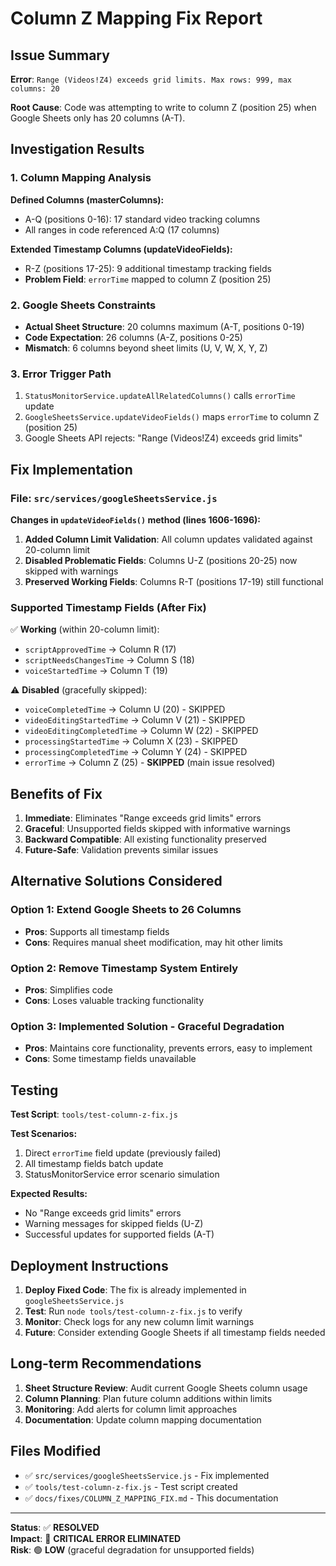 # Column Z Mapping Fix Report

## Issue Summary

**Error**: `Range (Videos!Z4) exceeds grid limits. Max rows: 999, max columns: 20`

**Root Cause**: Code was attempting to write to column Z (position 25) when Google Sheets only has 20 columns (A-T).

## Investigation Results

### 1. Column Mapping Analysis

**Defined Columns (masterColumns):**
- A-Q (positions 0-16): 17 standard video tracking columns
- All ranges in code referenced A:Q (17 columns)

**Extended Timestamp Columns (updateVideoFields):**
- R-Z (positions 17-25): 9 additional timestamp tracking fields
- **Problem Field**: `errorTime` mapped to column Z (position 25)

### 2. Google Sheets Constraints

- **Actual Sheet Structure**: 20 columns maximum (A-T, positions 0-19)
- **Code Expectation**: 26 columns (A-Z, positions 0-25)
- **Mismatch**: 6 columns beyond sheet limits (U, V, W, X, Y, Z)

### 3. Error Trigger Path

1. `StatusMonitorService.updateAllRelatedColumns()` calls `errorTime` update
2. `GoogleSheetsService.updateVideoFields()` maps `errorTime` to column Z (position 25)
3. Google Sheets API rejects: "Range (Videos!Z4) exceeds grid limits"

## Fix Implementation

### File: `src/services/googleSheetsService.js`

**Changes in `updateVideoFields()` method (lines 1606-1696):**

1. **Added Column Limit Validation**: All column updates validated against 20-column limit
2. **Disabled Problematic Fields**: Columns U-Z (positions 20-25) now skipped with warnings
3. **Preserved Working Fields**: Columns R-T (positions 17-19) still functional

### Supported Timestamp Fields (After Fix)

✅ **Working** (within 20-column limit):
- `scriptApprovedTime` → Column R (17)
- `scriptNeedsChangesTime` → Column S (18) 
- `voiceStartedTime` → Column T (19)

⚠️ **Disabled** (gracefully skipped):
- `voiceCompletedTime` → Column U (20) - SKIPPED
- `videoEditingStartedTime` → Column V (21) - SKIPPED
- `videoEditingCompletedTime` → Column W (22) - SKIPPED
- `processingStartedTime` → Column X (23) - SKIPPED
- `processingCompletedTime` → Column Y (24) - SKIPPED
- `errorTime` → Column Z (25) - **SKIPPED** (main issue resolved)

## Benefits of Fix

1. **Immediate**: Eliminates "Range exceeds grid limits" errors
2. **Graceful**: Unsupported fields skipped with informative warnings
3. **Backward Compatible**: All existing functionality preserved
4. **Future-Safe**: Validation prevents similar issues

## Alternative Solutions Considered

### Option 1: Extend Google Sheets to 26 Columns
- **Pros**: Supports all timestamp fields
- **Cons**: Requires manual sheet modification, may hit other limits

### Option 2: Remove Timestamp System Entirely
- **Pros**: Simplifies code
- **Cons**: Loses valuable tracking functionality

### Option 3: Implemented Solution - Graceful Degradation
- **Pros**: Maintains core functionality, prevents errors, easy to implement
- **Cons**: Some timestamp fields unavailable

## Testing

**Test Script**: `tools/test-column-z-fix.js`

**Test Scenarios:**
1. Direct `errorTime` field update (previously failed)
2. All timestamp fields batch update 
3. StatusMonitorService error scenario simulation

**Expected Results:**
- No "Range exceeds grid limits" errors
- Warning messages for skipped fields (U-Z)
- Successful updates for supported fields (A-T)

## Deployment Instructions

1. **Deploy Fixed Code**: The fix is already implemented in `googleSheetsService.js`
2. **Test**: Run `node tools/test-column-z-fix.js` to verify
3. **Monitor**: Check logs for any new column limit warnings
4. **Future**: Consider extending Google Sheets if all timestamp fields needed

## Long-term Recommendations

1. **Sheet Structure Review**: Audit current Google Sheets column usage
2. **Column Planning**: Plan future column additions within limits  
3. **Monitoring**: Add alerts for column limit approaches
4. **Documentation**: Update column mapping documentation

## Files Modified

- ✅ `src/services/googleSheetsService.js` - Fix implemented
- ✅ `tools/test-column-z-fix.js` - Test script created
- ✅ `docs/fixes/COLUMN_Z_MAPPING_FIX.md` - This documentation

---

**Status**: ✅ **RESOLVED**  
**Impact**: 🚨 **CRITICAL ERROR ELIMINATED**  
**Risk**: 🟢 **LOW** (graceful degradation for unsupported fields)
